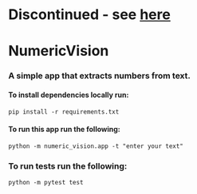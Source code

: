 # Discontinued - see [here](https://github.com/the-mama-ai/nlu-ner-builtin)

# NumericVision
### A simple app that extracts numbers from text.

#### To install dependencies locally run:
```
pip install -r requirements.txt
```

#### To run this app run the following:
```
python -m numeric_vision.app -t "enter your text"
```

### To run tests run the following:
```
python -m pytest test
```